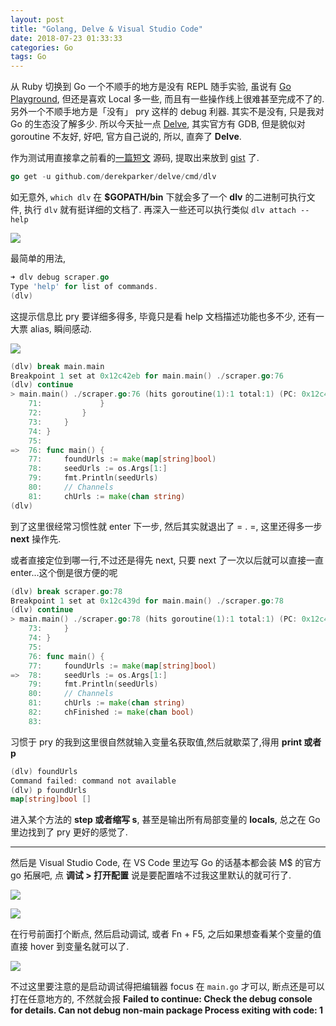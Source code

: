 ```yaml
---
layout: post
title: "Golang, Delve & Visual Studio Code"
date: 2018-07-23 01:33:33
categories: Go
tags: Go
---
```


<!--more-->
从 Ruby 切换到 Go 一个不顺手的地方是没有 REPL 随手实验, 虽说有 [Go Playground](https://play.golang.org/), 但还是喜欢 Local 多一些, 而且有一些操作线上很难甚至完成不了的. 另外一个不顺手地方是「没有」 pry 这样的 debug 利器. 其实不是没有, 只是我对 Go 的生态没了解多少. 所以今天扯一点 [Delve](https://github.com/derekparker/delve), 其实官方有 GDB, 但是貌似对 goroutine 不友好, 好吧, 官方自己说的, 所以, 直奔了 **Delve**.

作为测试用直接拿之前看的[一篇短文](https://schier.co/blog/2015/04/26/a-simple-web-scraper-in-go.html) 源码, 提取出来放到 [gist](https://gist.github.com/xguox/2dc50f58e7c9149cb9d8c9d1e59b1181) 了.

```go
go get -u github.com/derekparker/delve/cmd/dlv
```

如无意外, `which dlv` 在 **$GOPATH/bin** 下就会多了一个 **dlv** 的二进制可执行文件, 执行 `dlv` 就有挺详细的文档了. 再深入一些还可以执行类似 `dlv attach --help`

![](http://wx4.sinaimg.cn/large/62fdd4d5gy1ftlbqw0n8dj22801e0wqa.jpg)

最简单的用法,

```go
➜ dlv debug scraper.go
Type 'help' for list of commands.
(dlv)
```

这提示信息比 pry 要详细多得多, 毕竟只是看 help 文档描述功能也多不少, 还有一大票 alias, 瞬间感动.

![](http://wx2.sinaimg.cn/large/62fdd4d5gy1ftlbwn1muaj22801e0n9k.jpg)

```go
(dlv) break main.main
Breakpoint 1 set at 0x12c42eb for main.main() ./scraper.go:76
(dlv) continue
> main.main() ./scraper.go:76 (hits goroutine(1):1 total:1) (PC: 0x12c42eb)
    71:				}
    72:			}
    73:		}
    74:	}
    75:
=>  76:	func main() {
    77:		foundUrls := make(map[string]bool)
    78:		seedUrls := os.Args[1:]
    79:		fmt.Println(seedUrls)
    80:		// Channels
    81:		chUrls := make(chan string)
(dlv)
```

到了这里很经常习惯性就 enter 下一步, 然后其实就退出了 = . =, 这里还得多一步 **next** 操作先.

或者直接定位到哪一行,不过还是得先 next, 只要 next 了一次以后就可以直接一直 enter...这个倒是很方便的呢

```go
(dlv) break scraper.go:78
Breakpoint 1 set at 0x12c439d for main.main() ./scraper.go:78
(dlv) continue
> main.main() ./scraper.go:78 (hits goroutine(1):1 total:1) (PC: 0x12c439d)
    73:		}
    74:	}
    75:
    76:	func main() {
    77:		foundUrls := make(map[string]bool)
=>  78:		seedUrls := os.Args[1:]
    79:		fmt.Println(seedUrls)
    80:		// Channels
    81:		chUrls := make(chan string)
    82:		chFinished := make(chan bool)
    83:
```

习惯于 pry 的我到这里很自然就输入变量名获取值,然后就歇菜了,得用 **print 或者 p**

```go
(dlv) foundUrls
Command failed: command not available
(dlv) p foundUrls
map[string]bool []
```

进入某个方法的 **step 或者缩写 s**, 甚至是输出所有局部变量的 **locals**, 总之在 Go 里边找到了 pry 更好的感觉了.

----------------------

然后是 Visual Studio Code, 在 VS Code 里边写 Go 的话基本都会装 M$ 的官方 go 拓展吧, 点 **调试 > 打开配置** 说是要配置啥不过我这里默认的就可行了.

![](http://wx2.sinaimg.cn/large/62fdd4d5gy1ftlbqy3m9vj22801e04cv.jpg)

![](http://wx4.sinaimg.cn/large/62fdd4d5gy1ftlbqysm64j22801e0tln.jpg)

在行号前面打个断点, 然后启动调试, 或者 Fn + F5, 之后如果想查看某个变量的值 直接 hover 到变量名就可以了.

![](http://wx1.sinaimg.cn/large/62fdd4d5gy1ftlbqzl0tij22801e0nd1.jpg)

不过这里要注意的是启动调试得把编辑器 focus 在 `main.go` 才可以, 断点还是可以打在任意地方的, 不然就会报 **Failed to continue: Check the debug console for details. Can not debug non-main package Process exiting with code: 1**